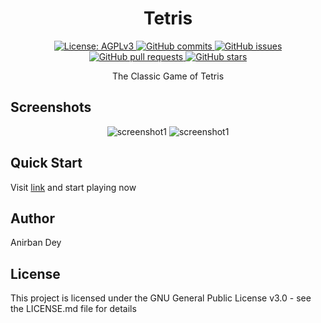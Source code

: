 <h1 align="center"> Tetris </h1>

<p align="center">
  <a href="https://www.gnu.org/licenses/agpl-3.0.en.html">
    <img alt="License: AGPLv3" src="https://shields.io/badge/License-AGPL%20v3-blue.svg">
  </a>
  <a href="https://github.com/anirbandey1/Tetris/commits/master">
    <img alt="GitHub commits" src="https://img.shields.io/github/commit-activity/y/anirbandey1/Tetris?color=red&label=commits">
  </a>
  <a href="https://github.com/anirbandey1/Tetris/issues">
    <img alt="GitHub issues" src="https://img.shields.io/github/issues/anirbandey1/Tetris?color=important">
  </a>
  <a href="https://github.com/anirbandey1/Tetris/pulls">
    <img alt="GitHub pull requests" src="https://img.shields.io/github/issues-pr/anirbandey1/Tetris?color=blueviolet">
  </a>
  <a href="https://github.com/anirbandey1/Tetris/stargazers">
    <img alt="GitHub stars" src="https://img.shields.io/github/stars/anirbandey1/Tetris?style=social">
  </a>
</p>


<p align="center">
The Classic Game of Tetris
</p>

## Screenshots
<div align="center" style=""> 

  <img alt="screenshot1" style="max-width:40vw;" src="https://anirbandey1.github.io/assets/Tetris/screenshots/screenshot1.png">
  <img alt="screenshot1" style="max-width:40vw;" src="https://anirbandey1.github.io/assets/Tetris/screenshots/screenshot2.png">

</div>

## Quick Start
Visit 
<a href="https://anirbandey1.github.io/Tetris/">link</a>
and start playing now


## Author

<a href = "https://anirbandey.net" style="text-decoration: none; color: inherit;">Anirban Dey</a>

## License

This project is licensed under the GNU General Public License v3.0 - see the LICENSE.md file for details
